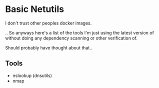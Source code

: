 # Basic Netutils

I don't trust other peoples docker images.

.. So anyways here's a list of the tools
I'm just using the latest version of
without doing any dependency scanning or
other verification of.

Should probably have thought about that..

## Tools

- nslookup (dnsutils)
- nmap
